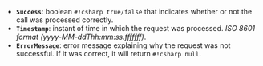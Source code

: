 - **`Success`**: boolean `#!csharp true/false` that indicates whether or not the call was processed correctly.
- **`Timestamp`**: instant of time in which the request was processed. *ISO 8601 format (yyyy-MM-ddThh\:mm\:ss.fffffff)*.
- **`ErrorMessage`**: error message explaining why the request was not successful. If it was correct, it will return `#!csharp null`.
